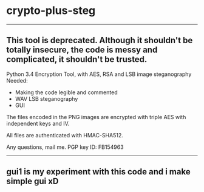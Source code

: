# crypto-plus-steg

-----------------------------------------------------------------------
This tool is deprecated. Although it shouldn't be totally insecure, the
code is messy and complicated, it shouldn't be trusted.
-----------------------------------------------------------------------

Python 3.4 Encryption Tool, with AES, RSA and LSB image steganography
Needed:
* Making the code legible and commented
* WAV LSB steganography
* GUI

The files encoded in the PNG images are encrypted with triple AES with independent keys and IV.

All files are authenticated with HMAC-SHA512.

Any questions, mail me. PGP key ID: FB154963

-------------------------------------------------------------
gui1 is my experiment with this code and i make simple gui xD
-------------------------------------------------------------
